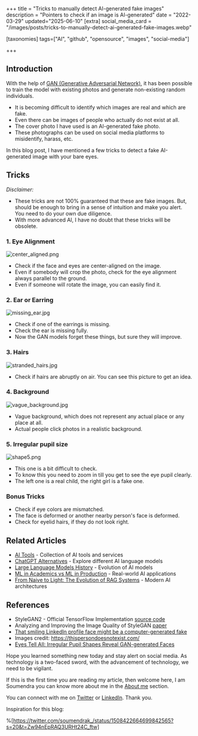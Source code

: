 +++
title = "Tricks to manually detect AI-generated fake images"
description = "Pointers to check if an image is AI-generated"
date = "2022-03-29"
updated="2025-06-10"
[extra]
social_media_card = "/images/posts/tricks-to-manually-detect-ai-generated-fake-images.webp"

[taxonomies]
tags=["AI", "github", "opensource", "images", "social-media"]

+++

## Introduction

With the help of [GAN (Generative Adversarial Network)](https://en.wikipedia.org/wiki/Generative_adversarial_network), it has been possible to train the model with existing photos and generate non-existing random individuals.

- It is becoming difficult to identify which images are real and which are fake.
- Even there can be images of people who actually do not exist at all.
- The cover photo I have used is an AI-generated fake photo.
- These photographs can be used on social media platforms to misidentify, harass, etc.

In this blog post, I have mentioned a few tricks to detect a fake AI-generated image with your bare eyes.

## Tricks

_Disclaimer:_

- These tricks are not 100% guaranteed that these are fake images. But, should be enough to bring in a sense of intuition and make you alert. You need to do your own due diligence.
- With more advanced AI, I have no doubt that these tricks will be obsolete.

### 1. Eye Alignment

![center_aligned.png](https://cdn.hashnode.com/res/hashnode/image/upload/v1648540638891/X0Pk1z9f9.png)

- Check if the face and eyes are center-aligned on the image.
- Even if somebody will crop the photo, check for the eye alignment always parallel to the ground.
- Even if someone will rotate the image, you can easily find it.

### 2. Ear or Earring

![missing_ear.jpg](https://cdn.hashnode.com/res/hashnode/image/upload/v1648541048907/x3shLNs7j.jpg)

- Check if one of the earrings is missing.
- Check the ear is missing fully.
- Now the GAN models forget these things, but sure they will improve.

### 3. Hairs

![stranded_hairs.jpg](https://cdn.hashnode.com/res/hashnode/image/upload/v1648541139352/togPFzTuU.jpg)

- Check if hairs are abruptly on air. You can see this picture to get an idea.

### 4. Background

![vague_background.jpg](https://cdn.hashnode.com/res/hashnode/image/upload/v1648541284564/jYoJtjOuM.jpg)

- Vague background, which does not represent any actual place or any place at all.
- Actual people click photos in a realistic background.

### 5. Irregular pupil size

![shape5.png](https://cdn.hashnode.com/res/hashnode/image/upload/v1648541350131/JqGAyxq7B.png)

- This one is a bit difficult to check.
- To know this you need to zoom in till you get to see the eye pupil clearly.
- The left one is a real child, the right girl is a fake one.

### Bonus Tricks

- Check if eye colors are mismatched.
- The face is deformed or another nearby person's face is deformed.
- Check for eyelid hairs, if they do not look right.

## Related Articles

- [AI Tools](@/blog/ai-tools.md) - Collection of AI tools and services
- [ChatGPT Alternatives](@/blog/chatgpt-alternatives.md) - Explore different AI language models
- [Large Language Models History](@/blog/large-language-models-history.md) - Evolution of AI models
- [ML in Academics vs ML in Production](@/blog/ml-academics-vs-ml-production.md) - Real-world AI applications
- [From Naive to Light: The Evolution of RAG Systems](@/blog/evolution-rag.md) - Modern AI architectures

## References

- StyleGAN2 - Official TensorFlow Implementation [source code](https://github.com/NVlabs/stylegan2)
- Analyzing and Improving the Image Quality of StyleGAN [paper](https://arxiv.org/abs/1912.04958)
- [That smiling LinkedIn profile face might be a computer-generated fake](https://www.npr.org/2022/03/27/1088140809/fake-linkedin-profiles)
- Images credit: https://thispersondoesnotexist.com/
- [Eyes Tell All: Irregular Pupil Shapes Reveal GAN-generated Faces](https://www.arxiv-vanity.com/papers/2109.00162/)

Hope you learned something new today and stay alert on social media.
As technology is a two-faced sword, with the advancement of technology, we need to be vigilant.

If this is the first time you are reading my article, then welcome here, I am Soumendra you can know more about me in the [About me](https://blog.soumendrak.com/about-me) section.

You can connect with me on [Twitter](https://twitter.com/soumendrak_) or [LinkedIn](https://www.linkedin.com/in/soumendrak/). Thank you.

Inspiration for this blog:

%[https://twitter.com/soumendrak_/status/1508422664699842565?s=20&t=Zw94nEpRAQ3URHt24C_ftw]
